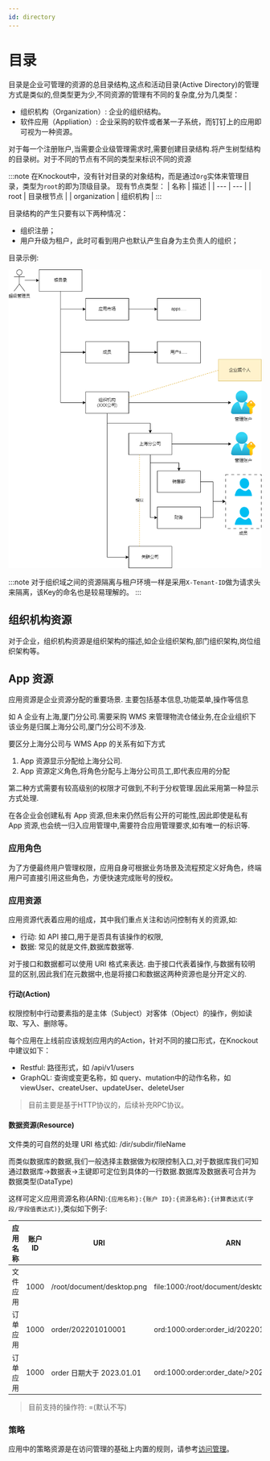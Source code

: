 ```yaml
---
id: directory
---
```


# 目录

目录是企业可管理的资源的总目录结构,这点和活动目录(Active Directory)的管理方式是类似的,但类型更为少,不同资源的管理有不同的复杂度,分为几类型：

- 组织机构（Organization）: 企业的组织结构。
- 软件应用（Appliation）: 企业采购的软件或者某一子系统，而钉钉上的应用即可视为一种资源。

对于每一个注册账户,当需要企业级管理需求时,需要创建目录结构.将产生树型结构的目录树。对于不同的节点有不同的类型来标识不同的资源

:::note
在Knockout中，没有针对目录的对象结构，而是通过`Org`实体来管理目录，类型为`root`的即为顶级目录。
现有节点类型：
| 名称 | 描述 |
| --- | --- |
| root | 目录根节点 |
| organization | 组织机构 |
:::

目录结构的产生只要有以下两种情况：

- 组织注册；
- 用户升级为租户，此时可看到用户也默认产生自身为主负责人的组织；

目录示例:

![export from account.drawio](./assets/account-directory.png)

:::note
对于组织域之间的资源隔离与租户环境一样是采用`X-Tenant-ID`做为请求头来隔离，该Key的命名也是较易理解的。
:::

## 组织机构资源

对于企业，组织机构资源是组织架构的描述,如企业组织架构,部门组织架构,岗位组织架构等。

## App 资源

应用资源是企业资源分配的重要场景. 主要包括基本信息,功能菜单,操作等信息

如 A 企业有上海,厦门分公司.需要采购 WMS 来管理物流仓储业务,在企业组织下该业务是归属上海分公司,厦门分公司不涉及.

要区分上海分公司与 WMS App 的关系有如下方式

1. App 资源显示分配给上海分公司.
2. App 资源定义角色,将角色分配与上海分公司员工,即代表应用的分配

第二种方式需要有较高级别的权限才可做到,不利于分权管理.因此采用第一种显示方式处理.

在各企业会创建私有 App 资源,但未来仍然后有公开的可能性,因此即使是私有 App 资源,也会统一归入应用管理中,需要符合应用管理要求,如有唯一的标识等.

### 应用角色

为了方便最终用户管理权限，应用自身可根据业务场景及流程预定义好角色，终端用户可直接引用这些角色，方便快速完成账号的授权。

### 应用资源

应用资源代表着应用的组成，其中我们重点关注和访问控制有关的资源,如:

- 行动: 如 API 接口,用于是否具有该操作的权限,
- 数据: 常见的就是文件,数据库数据等.

对于接口和数据都可以使用 URI 格式来表达. 由于接口代表着操作,与数据有较明显的区别,因此我们在元数据中,也是将接口和数据这两种资源也是分开定义的.

#### 行动(Action)

权限控制中行动要素指的是主体（Subject）对客体（Object）的操作，例如读取、写入、删除等。

每个应用在上线前应该规划应用内的Action，针对不同的接口形式，在Knockout中建议如下：

- Restful: 路径形式，如 /api/v1/users
- GraphQL: 查询或变更名称，如 query、mutation中的动作名称，如 viewUser、createUser、updateUser、deleteUser

> 目前主要是基于HTTP协议的，后续补充RPC协议。

#### 数据资源(Resource)

文件类的可自然的处理 URI 格式如: /dir/subdir/fileName

而类似数据库的数据,我们一般选择主数据做为权限控制入口,对于数据库我们可知通过数据库->数据表->主键即可定位到具体的一行数据.数据库及数据表可合并为数据类型(DataType)

这样可定义应用资源名称(ARN):`{应用名称}:{账户 ID}:{资源名称}:{计算表达式(字段/字段值表达式)}`,类似如下例子:

| 应用名称 | 账户 ID | URI                        | ARN                                          |
| -------- | ------- | -------------------------- | -------------------------------------------- |
| 文件应用 | 1000    | /root/document/desktop.png | file:1000:/root/document/desktop.png         |
| 订单应用 | 1000    | order/202201010001         | ord:1000:order:order_id/202201010001         |
| 订单应用 | 1000    | order 日期大于 2023.01.01  | ord:1000:order:order_date/>2023.01.01:kind/1 |

> 目前支持的操作符: =(默认不写)

### 策略

应用中的策略资源是在访问管理的基础上内置的规则，请参考[访问管理](./access-control.md)。